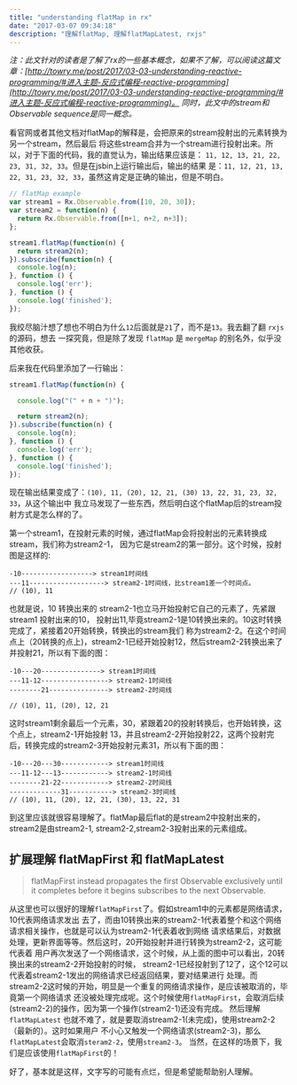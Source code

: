 ```yaml
---
title: "understanding flatMap in rx"
date: "2017-03-07 09:34:18"
description: "理解flatMap, 理解flatMapLatest, rxjs"
---
```


<em>注：此文针对的读者是了解了rx的一些基本概念，如果不了解，可以阅读这篇文章：[http://towry.me/post/2017/03-03-understanding-reactive-programming/#进入主题-反应式编程-reactive-programming](http://towry.me/post/2017/03-03-understanding-reactive-programming/#进入主题-反应式编程-reactive-programming)。
同时，此文中的stream和Observable sequence是同一概念。</em>

看官网或者其他文档对flatMap的解释是，会把原来的stream投射出的元素转换为另一个stream，然后最后
将这些stream合并为一个stream进行投射出来。所以，对于下面的代码，我的直觉认为，输出结果应该是：
`11, 12, 13, 21, 22, 23, 31, 32, 33`。但是在jsbin上运行输出后，输出的结果
是：`11, 12, 21, 13, 22, 31, 23, 32, 33`，虽然这肯定是正确的输出，但是不明白。

```js
// flatMap example
var stream1 = Rx.Observable.from([10, 20, 30]);
var stream2 = function(n) {
  return Rx.Observable.from([n+1, n+2, n+3]);
};

stream1.flatMap(function(n) {
  return stream2(n);
}).subscribe(function(n) {
  console.log(n);
}, function () {
  console.log('err');
}, function () {
  console.log('finished');
});
```

我绞尽脑汁想了想也不明白为什么`12`后面就是`21`了，而不是`13`。我去翻了翻 `rxjs` 的源码，想去
一探究竟，但是除了发现 `flatMap` 是 `mergeMap` 的别名外，似乎没其他收获。

后来我在代码里添加了一行输出：

```js
stream1.flatMap(function(n) {

  console.log("(" + n + ")");

  return stream2(n);
}).subscribe(function(n) {
  console.log(n);
}, function () {
  console.log('err');
}, function () {
  console.log('finished');
});
```

现在输出结果变成了：`(10), 11, (20), 12, 21, (30) 13, 22, 31, 23, 32, 33`，从这个输出中
我立马发现了一些东西，然后明白这个flatMap后的stream投射方式是怎么样的了。

第一个stream1，在投射元素的时候，通过flatMap会将投射出的元素转换成stream，我们称为stream2-1，
因为它是stream2的第一部分。这个时候，投射图是这样的:

```
-10------------------> stream1时间线
---11-------------------> stream2-1时间线，比stream1差一个时间点。
// (10), 11
```

也就是说，10 转换出来的 stream2-1也立马开始投射它自己的元素了，先紧跟 stream1 投射出来的10，
投射出11,毕竟stream2-1是10转换出来的。10这时转换完成了，紧接着20开始转换，转换出的stream我们
称为stream2-2。在这个时间点上（20转换的点上)，stream2-1已经开始投射12，然后stream2-2转换出来了
并投射21，所以有下面的图：

```
-10---20---------------> stream1时间线
---11-12-----------------> stream2-1时间线
--------21---------------> stream2-2时间线

// (10), 11, (20), 12, 21
```

这时stream1剩余最后一个元素，30，紧跟着20的投射转换后，也开始转换，这个点上，stream2-1开始投射
13，并且stream2-2开始投射22，这两个投射完后，转换完成的stream2-3开始投射元素31，所以有下面的图：

```
-10---20---30------------> stream1时间线
---11-12---13------------> stream2-1时间线
--------21-22------------> stream2-2时间线
-------------31-----------> stream2-3时间线
// (10), 11, (20), 12, 21, (30), 13, 22, 31
```

到这里应该就很容易理解了。flatMap最后flat的是stream2中投射出来的，stream2是由stream2-1,
stream2-2,stream2-3投射出来的元素组成。

## 扩展理解 flatMapFirst 和 flatMapLatest

> flatMapFirst instead propagates the first Observable exclusively until it completes before it begins subscribes to the next Observable.

从这里也可以很好的理解`flatMapFirst`了。假如stream1中的元素都是网络请求，10代表网络请求发出
去了，而由10转换出来的stream2-1代表着整个和这个网络请求相关操作，也就是可以认为stream2-1代表着收到网络
请求结果后，对数据处理，更新界面等等。然后这时，20开始投射并进行转换为stream2-2，这可能代表着
用户再次发送了一个网络请求，这个时候，从上面的图中可以看出，20转换出来的stream2-2开始投射的时候，
stream2-1已经投射到了12了，这个12可以代表着stream2-1发出的网络请求已经返回结果，要对结果进行
处理。而stream2-2这时候的开始，明显是一个重复的网络请求操作，是应该被取消的，毕竟第一个网络请求
还没被处理完成呢。这个时候使用`flatMapFirst`，会取消后续(stream2-2)的操作，因为第一个操作(stream2-1)还没有完成。
然后理解 `flatMapLatest` 也就不难了，就是要取消stream2-1(未完成)，使用stream2-2（最新的）。这时如果用户
不小心又触发一个网络请求(stream2-3)，那么`flatMapLatest`会取消`steram2-2`，使用`stream2-3`。
当然，在这样的场景下，我们是应该使用`flatMapFirst`的！

好了，基本就是这样，文字写的可能有点烂，但是希望能帮助别人理解。
